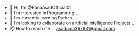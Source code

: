 - 👋 Hi, I’m @RanaAsadOfficial01
- 👀 I’m interested in Programming...
- 🌱 I’m currently learning Python...
- 💞️ I’m looking to collaborate on artificial intelligence Projects...
- 📫 How to reach me ... asadrana367931@gmail.com

<!---
RanaAsadOfficial01/RanaAsadOfficial01 is a ✨ special ✨ repository because its `README.md` (this file) appears on your GitHub profile.
You can click the Preview link to take a look at your changes.
--->
